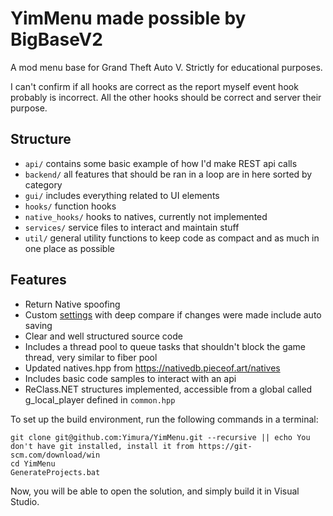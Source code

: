 # YimMenu made possible by BigBaseV2
A mod menu base for Grand Theft Auto V.
Strictly for educational purposes.

I can't confirm if all hooks are correct as the report myself event hook probably is incorrect. All the other hooks should be correct and server their purpose.

## Structure

- `api/` contains some basic example of how I'd make REST api calls
- `backend/` all features that should be ran in a loop are in here sorted by category
- `gui/` includes everything related to UI elements
- `hooks/` function hooks
- `native_hooks/` hooks to natives, currently not implemented
- `services/` service files to interact and maintain stuff
- `util/` general utility functions to keep code as compact and as much in one place as possible

## Features

 - Return Native spoofing
 - Custom [settings](BigBaseV2/src/core/globals.hpp) with deep compare if changes were made include auto saving
 - Clear and well structured source code
 - Includes a thread pool to queue tasks that shouldn't block the game thread, very similar to fiber pool
 - Updated natives.hpp from https://nativedb.pieceof.art/natives
 - Includes basic code samples to interact with an api
 - ReClass.NET structures implemented, accessible from a global called g_local_player defined in `common.hpp`

To set up the build environment, run the following commands in a terminal:
```dos
git clone git@github.com:Yimura/YimMenu.git --recursive || echo You don't have git installed, install it from https://git-scm.com/download/win
cd YimMenu
GenerateProjects.bat
```
Now, you will be able to open the solution, and simply build it in Visual Studio.
